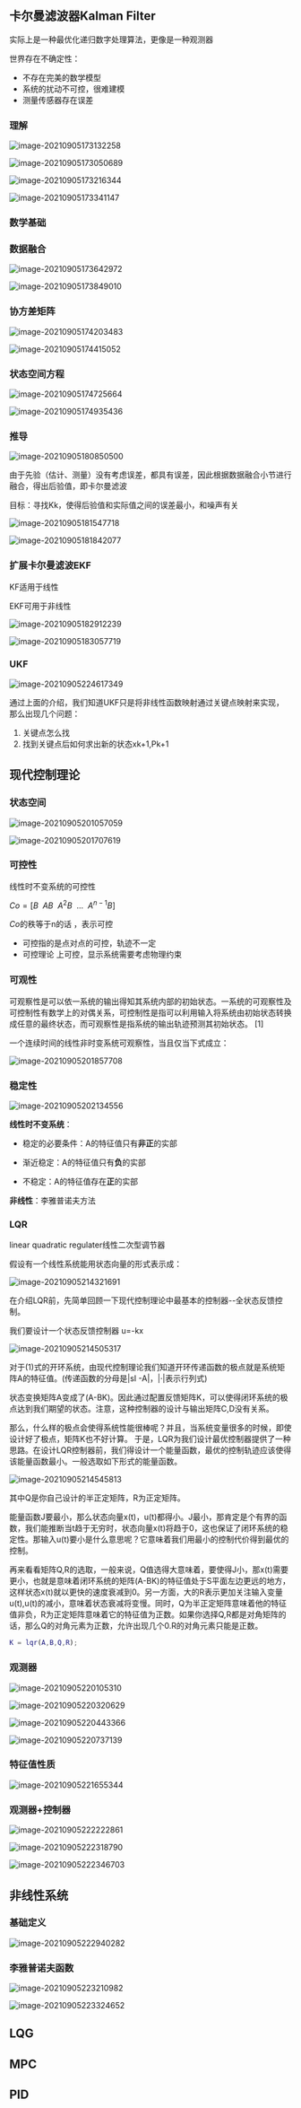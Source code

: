 ## 卡尔曼滤波器Kalman Filter

实际上是一种最优化递归数字处理算法，更像是一种观测器

世界存在不确定性：

- 不存在完美的数学模型
- 系统的扰动不可控，很难建模
- 测量传感器存在误差

### 理解

![image-20210905173132258](https://i.loli.net/2021/09/05/wNamCqHXKcWFvDJ.png)



![image-20210905173050689](https://i.loli.net/2021/09/05/vuQTAezMKWlX8fS.png)

![image-20210905173216344](https://i.loli.net/2021/09/05/tIdXx9QW1O7ak8e.png)

![image-20210905173341147](https://i.loli.net/2021/09/05/7YipA6o9wMJxGcv.png)

### 数学基础

### 数据融合

![image-20210905173642972](https://i.loli.net/2021/09/05/lXi7oZegPpdJ9m4.png)

![image-20210905173849010](https://i.loli.net/2021/09/05/SX3kdQEHL7slZrm.png)

### 协方差矩阵

![image-20210905174203483](https://i.loli.net/2021/09/05/M6JLIrzQaW3SNT1.png)

![image-20210905174415052](https://i.loli.net/2021/09/05/xDuOcfEykwX528C.png)

### 状态空间方程

![image-20210905174725664](https://i.loli.net/2021/09/05/V94MNnmaJLPYhfT.png)

![image-20210905174935436](https://i.loli.net/2021/09/05/uxM8CWnTIf4EXmZ.png)

### 推导

![image-20210905180850500](https://i.loli.net/2021/09/05/b9ki5cNqSPgxTZW.png)

由于先验（估计、测量）没有考虑误差，都具有误差，因此根据数据融合小节进行融合，得出后验值，即卡尔曼滤波

目标：寻找Kk，使得后验值和实际值之间的误差最小，和噪声有关

![image-20210905181547718](https://i.loli.net/2021/09/05/cjU16eLKdqJQHbX.png)

![image-20210905181842077](https://i.loli.net/2021/09/05/FEwtA2RKNDQj8e5.png)

### 扩展卡尔曼滤波EKF

KF适用于线性

EKF可用于非线性



![image-20210905182912239](https://i.loli.net/2021/09/05/iuL68FRPklZYUJr.png)

![image-20210905183057719](https://i.loli.net/2021/09/05/bVW9cX8lsPZSTde.png)

### UKF

![image-20210905224617349](https://i.loli.net/2021/09/05/8oNdIQCrZPGh6gA.png)

通过上面的介绍，我们知道UKF只是将非线性函数映射通过关键点映射来实现，那么出现几个问题：

1. 关键点怎么找
2. 找到关键点后如何求出新的状态xk+1,Pk+1



## 现代控制理论

### 状态空间

![image-20210905201057059](https://i.loli.net/2021/09/05/puKY5Fn9lmrB8Hw.png)

![image-20210905201707619](https://i.loli.net/2021/09/05/nbCfDSYlTHp2ywO.png)

### 可控性

线性时不变系统的可控性

$Co=[B\ \ AB\ \  A^2B\ \ ...\ \ A^{n-1}B]$​​​​

$Co$​的秩等于n的话 ，表示可控

- 可控指的是点对点的可控，轨迹不一定
- 可控理论 上可控，显示系统需要考虑物理约束



### 可观性

可观察性是可以依一系统的输出得知其系统内部的初始状态。一系统的可观察性及可控制性有数学上的对偶关系，可控制性是指可以利用输入将系统由初始状态转换成任意的最终状态，而可观察性是指系统的输出轨迹预测其初始状态。 [1] 

一个连续时间的线性非时变系统可观察性，当且仅当下式成立：

![image-20210905201857708](https://i.loli.net/2021/09/05/B3phvLquC8NMXHG.png)

### 稳定性

![image-20210905202134556](https://i.loli.net/2021/09/05/vSMW84eDPZGKiaE.png)

**线性时不变系统**：

- 稳定的必要条件：A的特征值只有**非正**的实部

- 渐近稳定：A的特征值只有**负**的实部
- 不稳定：A的特征值存在**正**的实部

**非线性**：李雅普诺夫方法

### LQR

linear quadratic regulater线性二次型调节器

假设有一个线性系统能用状态向量的形式表示成：

![image-20210905214321691](https://i.loli.net/2021/09/05/fO2uAe5FHWtp7Lj.png)

在介绍LQR前，先简单回顾一下现代控制理论中最基本的控制器--全状态反馈控制。 

我们要设计一个状态反馈控制器 u=-kx

![image-20210905214505317](https://i.loli.net/2021/09/05/fYEzkRJe9GsXKi1.png)

对于(1)式的开环系统，由现代控制理论我们知道开环传递函数的极点就是系统矩阵A的特征值。(传递函数的分母是|sI -A|，|·|表示行列式)

状态变换矩阵A变成了(A-BK)。因此通过配置反馈矩阵K，可以使得闭环系统的极点达到我们期望的状态。注意，这种控制器的设计与输出矩阵C,D没有关系。

 那么，什么样的极点会使得系统性能很棒呢？并且，当系统变量很多的时候，即使设计好了极点，矩阵K也不好计算。    于是，LQR为我们设计最优控制器提供了一种思路。在设计LQR控制器前，我们得设计一个能量函数，最优的控制轨迹应该使得该能量函数最小。一般选取如下形式的能量函数。

![image-20210905214545813](https://i.loli.net/2021/09/05/Ixyos1kctnOTwUj.png)

其中Q是你自己设计的半正定矩阵，R为正定矩阵。

 能量函数J要最小，那么状态向量x(t)，u(t)都得小。J最小，那肯定是个有界的函数，我们能推断当t趋于无穷时，状态向量x(t)将趋于0，这也保证了闭环系统的稳定性。那输入u(t)要小是什么意思呢？它意味着我们用最小的控制代价得到最优的控制。

再来看看矩阵Q,R的选取，一般来说，Q值选得大意味着，要使得J小，那x(t)需要更小，也就是意味着闭环系统的矩阵(A-BK)的特征值处于S平面左边更远的地方，这样状态x(t)就以更快的速度衰减到0。另一方面，大的R表示更加关注输入变量u(t),u(t)的减小，意味着状态衰减将变慢。同时，Q为半正定矩阵意味着他的特征值非负，R为正定矩阵意味着它的特征值为正数。如果你选择Q,R都是对角矩阵的话，那么Q的对角元素为正数，允许出现几个0.R的对角元素只能是正数。

```matlab
K = lqr(A,B,Q,R);
```

### 观测器

![image-20210905220105310](https://i.loli.net/2021/09/05/4afqGOSHsrX3ztC.png)

![image-20210905220320629](https://i.loli.net/2021/09/05/7GbUKShsTRy26ZQ.png)

![image-20210905220443366](https://i.loli.net/2021/09/05/bq6Il4Wc39JiU5K.png)

  

![image-20210905220737139](https://i.loli.net/2021/09/05/SITMou8bx3w9FLQ.png)



### 特征值性质

![image-20210905221655344](https://i.loli.net/2021/09/05/aTo2J5XWznNsKbS.png)

### 观测器+控制器

![image-20210905222222861](https://i.loli.net/2021/09/05/6GZ2yu4sxb819Hc.png)

![image-20210905222318790](https://i.loli.net/2021/09/05/JRHozGXajElx7IB.png)

![image-20210905222346703](https://i.loli.net/2021/09/05/dgXRwam5N3CexoZ.png)

## 非线性系统

### 基础定义

![image-20210905222940282](https://i.loli.net/2021/09/05/tNrm7XlJEC5RY1G.png)

### 李雅普诺夫函数

![image-20210905223210982](https://i.loli.net/2021/09/05/OPd45nWNJ17CDBT.png)

![image-20210905223324652](https://i.loli.net/2021/09/05/yGw56TaWjUSrQlx.png)



## LQG



## MPC



## PID





